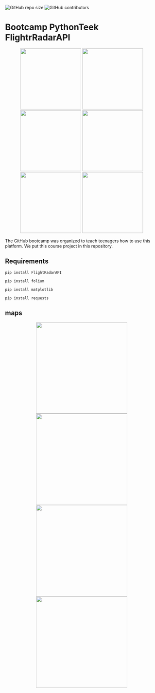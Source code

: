 <p>
  <img alt="GitHub repo size" src="https://img.shields.io/github/repo-size/phantomf4321/Bootcamp-PythonTeek-FlightrRadarAPI">
  <img alt="GitHub contributors" src="https://img.shields.io/github/contributors/phantomf4321/Bootcamp-PythonTeek-FlightrRadarAPI">
</p>

# Bootcamp PythonTeek FlightrRadarAPI

<center>
  <p float="left">
    <img src="https://s8.uupload.ir/files/screenshot_from_2023-06-14_09-36-28_22kz.png" height="200" />
    <img src="https://s8.uupload.ir/files/screenshot_from_2023-06-14_09-31-19_iy1f.png" height="200" /> 
    <img src="https://s8.uupload.ir/files/screenshot_from_2023-08-14_10-37-57_iqmf.png" height="200" /> 
    <img src="https://s8.uupload.ir/files/screenshot_from_2023-08-14_10-38-28_vsf3.png" height="200" /> 
    <img src="https://s8.uupload.ir/files/is_72nd.jpg" height="200" />
    <img src="https://s8.uupload.ir/files/unnamed_viep.jpg" height="200" />
  </p>
</center>

The GitHub bootcamp was organized to teach teenagers how to use this platform. We put this course project in this repository.

## Requirements
```
pip install FlightRadarAPI
```
```
pip install folium
```
```
pip install matplotlib
```
```
pip install requests
```

## maps

<center>
  <p float="left">
    <img src="https://s8.uupload.ir/files/screenshot_from_2023-06-13_12-21-55_k4hl.png" width="300" />
    <img src="https://s8.uupload.ir/files/screenshot_from_2023-06-13_12-21-36_im2q.png" width="300" />
    </br>
    <img src="https://s8.uupload.ir/files/screenshot_from_2023-06-13_12-21-22_9f65.png" width="300" />
    <img src="https://s8.uupload.ir/files/screenshot_from_2023-06-13_12-25-57_mnvt.png" width="300" />
  </p>
</center>


